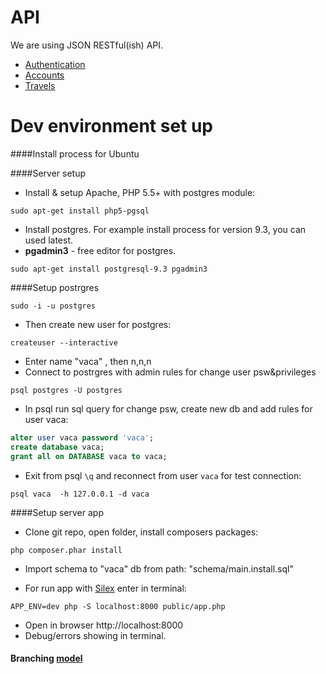 # API
We are using JSON RESTful(ish) API.

* [Authentication](doc/api/auth.md)
* [Accounts](doc/api/accounts.md)
* [Travels](doc/api/travels.md)

# Dev environment set up

####Install process for Ubuntu

####Server setup
* Install & setup Apache, PHP 5.5+ with postgres module:

 ```
 sudo apt-get install php5-pgsql
 ```
* Install postgres. For example install process for version 9.3, you can used latest.
* <b>pgadmin3</b> - free editor for postgres.

 ```
 sudo apt-get install postgresql-9.3 pgadmin3
 ```
 
####Setup postrgres

```
sudo -i -u postgres
```
* Then create new user for postgres:
```
createuser --interactive
```
* Enter name "vaca" , then n,n,n
* Connect to postrgres with admin rules for change user psw&privileges
```
psql postgres -U postgres
```
* In psql run sql query for change psw, create new db and add rules for user vaca:
```sql
alter user vaca password 'vaca';
create database vaca;
grant all on DATABASE vaca to vaca;
```
* Exit from psql ``` \q ``` and reconnect from user ``` vaca ``` for test connection:
```
psql vaca  -h 127.0.0.1 -d vaca
```
####Setup server app
* Clone git repo, open folder, install composers packages:
```
php composer.phar install
```
* Import schema to "vaca" db from path: "schema/main.install.sql"

* For run app with <a href="http://silex.sensiolabs.org/">Silex</a> enter in terminal:
```
APP_ENV=dev php -S localhost:8000 public/app.php
```
* Open in browser http://localhost:8000
* Debug/errors showing in terminal.

#### Branching <a href="http://nvie.com/posts/a-successful-git-branching-model/">model</a> 
